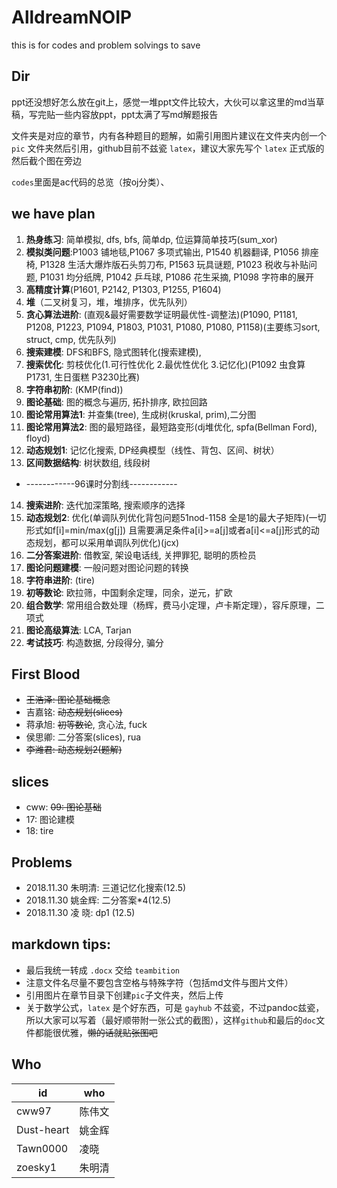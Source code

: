 # AlldreamNOIP

this is for codes and problem solvings to save

## Dir

ppt还没想好怎么放在git上，感觉一堆ppt文件比较大，大伙可以拿这里的md当草稿，写完贴一些内容放ppt，ppt太满了写md解题报告

文件夹是对应的章节，内有各种题目的题解，如需引用图片建议在文件夹内创一个 `pic` 文件夹然后引用，github目前不兹瓷 `latex`，建议大家先写个 `latex` 正式版的然后截个图在旁边

`codes`里面是ac代码的总览（按oj分类）、

## we have plan

1. **热身练习**: 简单模拟, dfs, bfs, 简单dp, 位运算简单技巧(sum_xor)
2. **模拟类问题**:P1003 铺地毯,P1067 多项式输出, P1540 机器翻译, P1056 排座椅, P1328 生活大爆炸版石头剪刀布, P1563 玩具谜题, P1023 税收与补贴问题, P1031 均分纸牌, P1042 乒乓球, P1086 花生采摘, P1098 字符串的展开
3. **高精度计算**(P1601, P2142, P1303, P1255, P1604)
4. **堆**（二叉树复习，堆，堆排序，优先队列）
5. **贪心算法进阶**: (直观&最好需要数学证明最优性-调整法)(P1090, P1181, P1208, P1223, P1094, P1803, P1031, P1080, P1080, P1158)(主要练习sort, struct, cmp, 优先队列)
6. **搜索建模**: DFS和BFS, 隐式图转化(搜索建模), 
7. **搜索优化**: 剪枝优化(1.可行性优化  2.最优性优化  3.记忆化)(P1092 虫食算 P1731, 生日蛋糕 P3230比赛)
8. **字符串初阶**: (KMP(find))
9. **图论基础**: 图的概念与遍历, 拓扑排序, 欧拉回路
10. **图论常用算法1**: 并查集(tree), 生成树(kruskal, prim),二分图
11. **图论常用算法2**: 图的最短路径，最短路变形(dj堆优化, spfa(Bellman Ford), floyd)
12. **动态规划1**: 记忆化搜索, DP经典模型（线性、背包、区间、树状）
13. **区间数据结构**: 树状数组, 线段树
- ------------96课时分割线------------
14. **搜索进阶**: 迭代加深策略, 搜索顺序的选择
15. **动态规划2**: 优化(单调队列优化背包问题51nod-1158 全是1的最大子矩阵)(一切形式如f[i]=min/max(g[j]) 且需要满足条件a[i]>=a[j]或者a[i]<=a[j]形式的动态规划，都可以采用单调队列优化)(jcx)
16. **二分答案进阶**: 借教室, 架设电话线, 关押罪犯, 聪明的质检员
17. **图论问题建模**: 一般问题对图论问题的转换
18. **字符串进阶**: (tire)
19. **初等数论**: 欧拉筛，中国剩余定理，同余，逆元，扩欧
20. **组合数学**: 常用组合数处理（杨辉，费马小定理，卢卡斯定理），容斥原理，二项式
21. **图论高级算法**: LCA, Tarjan
22. **考试技巧**: 构造数据, 分段得分, 骗分


## First Blood

- ~~王浩泽: 图论基础概念~~
- 吉嘉铭: ~~动态规划(slices)~~
- 蒋承旭: ~~初等数论~~, 贪心法, fuck
- 侯思卿: 二分答案(slices), rua
- ~~李潍君: 动态规划2(题解)~~

## slices 

- cww: ~~09: 图论基础~~
- 17: 图论建模
- 18: tire

## Problems

- 2018.11.30 朱明清: 三道记忆化搜索(12.5)
- 2018.11.30 姚金辉: 二分答案*4(12.5)
- 2018.11.30 凌  晓: dp1 (12.5)


## markdown tips:
- 最后我统一转成 `.docx` 交给 `teambition`
- 注意文件名尽量不要包含空格与特殊字符（包括md文件与图片文件）
- 引用图片在章节目录下创建`pic`子文件夹，然后上传
- 关于数学公式，`latex` 是个好东西，可是 `gayhub` 不兹瓷，不过pandoc兹瓷，所以大家可以写着（最好顺带附一张公式的截图），这样`github`和最后的`doc`文件都能很优雅，~~懒的话就贴张图吧~~

## Who

id |who
--- | ---
cww97 | 陈伟文
Dust-heart| 姚金辉
Tawn0000 | 凌晓
zoesky1 | 朱明清